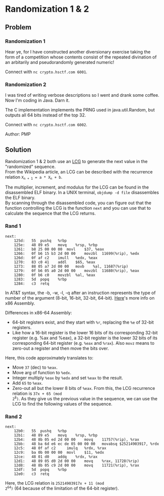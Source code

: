 # Randomization 1 & 2
## Problem
### Randomization 1
Hear ye, for I have constructed another diversionary exercise taking the form of a competition whose contents consist of the repeated divination of an arbitarily and pseudorandomly generated numeric!

Connect with `nc crypto.hsctf.com 6001`.

### Randomization 2
I was tired of writing verbose descriptions so I went and drank some coffee. Now I'm coding in Java. Darn it.

The C implementation implements the PRNG used in java.util.Random, but outputs all 64 bits instead of the top 32.

Connect with `nc crypto.hsctf.com 6002`.

Author: PMP
## Solution
Randomization 1 & 2 both use an [LCG](https://en.wikipedia.org/wiki/Linear_congruential_generator) to generate the next value in the "randomized" sequence.  
From the Wikipedia article, an LCG can be described with the recurrence relation <code>X<sub>n + 1</sub> = a * X<sub>n</sub> + b</code>.

The multiplier, increment, and modulus for the LCG can be found in the disassembled ELF binary. In a UNIX terminal, `objdump -d file` disassembles the ELF binary.  
By scanning through the disassembled code, you can figure out that the function controlling the LCG is the function `next` and you can use that to calculate the sequence that the LCG returns.
### Rand 1
```
next:
    125d:	55 	pushq	%rbp
    125e:	48 89 e5 	movq	%rsp, %rbp
    1261:	b8 25 00 00 00 	movl	$37, %eax
    1266:	0f b6 15 b3 2d 00 00 	movzbl	11699(%rip), %edx
    126d:	0f af c2 	imull	%edx, %eax
    1270:	83 c0 41 	addl	$65, %eax
    1273:	88 05 a7 2d 00 00 	movb	%al, 11687(%rip)
    1279:	0f b6 05 a0 2d 00 00 	movzbl	11680(%rip), %eax
    1280:	0f b6 c0 	movzbl	%al, %eax
    1283:	5d 	popq	%rbp
    1284:	c3 	retq
```
In AT&T syntax, the -b, -w, -l, -q after an instruction represents the type of number of the argument (8-bit, 16-bit, 32-bit, 64-bit).
[Here](https://www.cs.yale.edu/flint/cs421/papers/x86-asm/asm.html)'s more info on x86 Assembly. 

Differences in x86-64 Assembly:
 * 64-bit registers exist, and they start with `%r`, replacing the `%e` of 32-bit registers.
 * Like how a 16-bit register is the lower 16 bits of its corresponding 32-bit register (e.g. %ax and %eax), a 32-bit register is the lower 32 bits of its corresponding 64-bit register (e.g. `%eax` and `%rax`).
Also `movz` means to zero-out a register and then move the bits over.

Here, this code approximately translates to:
 * Move `37` (dec) to `%eax`.
 * Move arg of function to `%edx`.
 * Integer multiply `%eax` by `%edx` and set `%eax` to the result.
 * Add `65` to `%eax`.
 * Zero-out all but the lower 8 bits of `%eax`.
From this, the LCG recurrence relation is <code>37x + 65 (mod 2<sup>8</sup>)</code>. As they give us the previous value in the sequence, we can use the LCG to find the following values of the sequence.

### Rand 2
```
next:
    12b0:	55 	pushq	%rbp
    12b1:	48 89 e5 	movq	%rsp, %rbp
    12b4:	48 8b 05 ed 2d 00 00 	movq	11757(%rip), %rax
    12bb:	48 ba 6d e6 ec de 05 00 00 00 	movabsq	$25214903917, %rdx
    12c5:	48 0f af c2 	imulq	%rdx, %rax
    12c9:	ba 0b 00 00 00 	movl	$11, %edx
    12ce:	48 01 d0 	addq	%rdx, %rax
    12d1:	48 89 05 d0 2d 00 00 	movq	%rax, 11728(%rip)
    12d8:	48 8b 05 c9 2d 00 00 	movq	11721(%rip), %rax
    12df:	5d 	popq	%rbp
    12e0:	c3 	retq
```
Here, the LCG relation is <code>25214903917x + 11 (mod 2<sup>64</sup>)</code> (64 because of the limitation of the 64-bit register).
